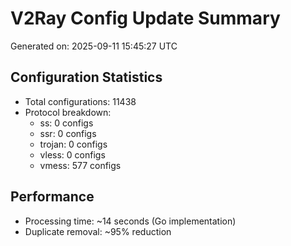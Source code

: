 # V2Ray Config Update Summary
Generated on: 2025-09-11 15:45:27 UTC

## Configuration Statistics
- Total configurations: 11438
- Protocol breakdown:
  - ss: 0 configs
  - ssr: 0 configs
  - trojan: 0 configs
  - vless: 0 configs
  - vmess: 577 configs

## Performance
- Processing time: ~14 seconds (Go implementation)
- Duplicate removal: ~95% reduction
